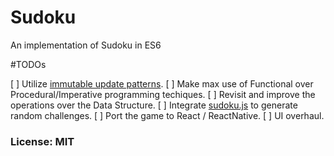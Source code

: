 # Sudoku
An implementation of Sudoku in ES6

#TODOs
 
[ ] Utilize [immutable update patterns](https://github.com/reactjs/redux/blob/master/docs/recipes/reducers/ImmutableUpdatePatterns.md). 
[ ] Make max use of Functional over Procedural/Imperative programming techiques.
[ ] Revisit and improve the operations over the Data Structure.
[ ] Integrate [sudoku.js](https://github.com/robatron/sudoku.js) to generate random challenges.
[ ] Port the game to React / ReactNative.
[ ] UI overhaul.

### License: MIT